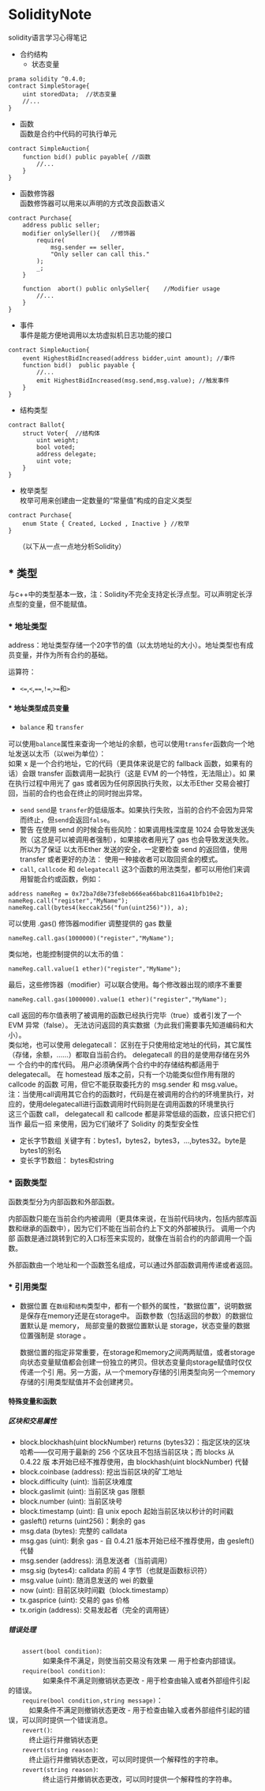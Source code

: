 # SolidityNote
solidity语言学习心得笔记

* 合约结构<br>
  * 状态变量
```solidity
prama solidity ^0.4.0;
contract SimpleStorage{
    uint storedData;  //状态变量
    //...
}
```
  * 函数<br>
    函数是合约中代码的可执行单元
```solidity
contract SimpleAuction{
    function bid() public payable{ //函数
        //...
    }
}
```
  * 函数修饰器<br>
函数修饰器可以用来以声明的方式改良函数语义<br>
```solidity
contract Purchase{
    address public seller;
    modifier onlySeller(){   //修饰器
        require(
            msg.sender == seller,
            "Only seller can call this."
        );
        _;
    }
    
    function  abort() public onlySeller{    //Modifier usage
        //...
    }
}
```
  * 事件<br>
事件是能方便地调用以太坊虚拟机日志功能的接口<br>
```solidity
contract SimpleAuction{
    event HighestBidIncreased(address bidder,uint amount); //事件
    function bid()  public payable {
        //...
        emit HighestBidIncreased(msg.send,msg.value); //触发事件
    }
}
```
  * 结构类型<br>
```solidity
contract Ballot{
    struct Voter{  //结构体
        uint weight;
        bool voted;
        address delegate;
        uint vote;
    }
}
```
  * 枚举类型<br>
枚举可用来创建由一定数量的“常量值”构成的自定义类型
```solidity
contract Purchase{
    enum State { Created, Locked , Inactive } //枚举
}
```


　　（以下从一点一点地分析Solidity）<br>
## * 类型
 与c++中的类型基本一致，注：Solidity不完全支持定长浮点型。可以声明定长浮点型的变量，但不能赋值。<br>
 ### * 地址类型<br>
address：地址类型存储一个20字节的值（以太坊地址的大小）。地址类型也有成员变量，并作为所有合约的基础。<br>

运算符：
* `<=`,`<`,`==`,`!=`,`>=`和`>`<br>
#### * 地址类型成员变量
* `balance` 和 `transfer`

可以使用`balance`属性来查询一个地址的余额，也可以使用`transfer`函数向一个地址发送以太币（以wei为单位）：<br>
  如果 x 是一个合约地址，它的代码（更具体来说是它的 fallback 函数，如果有的话）会跟 transfer 函数调用一起执行（这是 EVM 的一个特性，无法阻止）。如   果在执行过程中用光了 gas 或者因为任何原因执行失败，以太币Ether 交易会被打回，当前的合约也会在终止的同时抛出异常。<br>
* `send`
`send`是 `transfer`的低级版本。如果执行失败，当前的合约不会因为异常而终止，但`send`会返回`false`。<br>
* 警告
  在使用 send 的时候会有些风险：如果调用栈深度是 1024 会导致发送失败（这总是可以被调用者强制），如果接收者用光了 gas 也会导致发送失败。 所以为了保证   以太币Ether 发送的安全，一定要检查 send 的返回值，使用 transfer 或者更好的办法： 使用一种接收者可以取回资金的模式。<br>
* `call`, `callcode` 和 `delegatecall`
这3个函数的用法类型，都可以用他们来调用智能合约或函数，例如：<br>
```solidity
address nameReg = 0x72ba7d8e73fe8eb666ea66babc8116a41bfb10e2;
nameReg.call("register","MyName");
nameReg.call(bytes4(keccak256("fun(uint256)")), a);
```
  
  
可以使用 .gas() 修饰器modifier 调整提供的 gas 数量
```solidity
nameReg.call.gas(1000000)("register","MyName");
```
类似地，也能控制提供的以太币的值：<br>
```solidity
nameReg.call.value(1 ether)("register","MyName");
```
最后，这些修饰器（modifier）可以联合使用。每个修改器出现的顺序不重要
```
nameReg.call.gas(1000000).value(1 ether)("register","MyName");
```
call 返回的布尔值表明了被调用的函数已经执行完毕（true）或者引发了一个 EVM 异常（false）。 无法访问返回的真实数据（为此我们需要事先知道编码和大      小）。<br>
  类似地，也可以使用 delegatecall： 区别在于只使用给定地址的代码，其它属性（存储，余额，……）都取自当前合约。 delegatecall 的目的是使用存储在另外一    个合约中的库代码。 用户必须确保两个合约中的存储结构都适用于 delegatecall。 在 homestead 版本之前，只有一个功能类似但作用有限的 callcode 的函数    可用，但它不能获取委托方的 msg.sender 和 msg.value。<br>
注：当使用call调用其它合约的函数时，代码是在被调用的合约的环境里执行，对应的，使用delegatecall进行函数调用时代码则是在调用函数的环境里执行<br>
这三个函数 call， delegatecall 和 callcode 都是非常低级的函数，应该只把它们当作 最后一招 来使用，因为它们破坏了 Solidity 的类型安全性
* 定长字节数组
关键字有：bytes1，bytes2，bytes3，...,bytes32。byte是bytes1的别名<br>
* 变长字节数组：
bytes和string
### * 函数类型
函数类型分为内部函数和外部函数。<br>

  内部函数只能在当前合约内被调用（更具体来说，在当前代码块内，包括内部库函数和继承的函数中），因为它们不能在当前合约上下文的外部被执行。 调用一个内部   函数是通过跳转到它的入口标签来实现的，就像在当前合约的内部调用一个函数。<br>

外部函数由一个地址和一个函数签名组成，可以通过外部函数调用传递或者返回。

### * 引用类型
* 数据位置
  在`数组`和`结构`类型中，都有一个额外的属性，“数据位置”，说明数据是保存在memory还是在storage中。 函数参数（包括返回的参数）的数据位置默认是          memory， 局部变量的数据位置默认是 storage，状态变量的数据位置强制是 storage 。<br>
  
  数据位置的指定非常重要，在storage和memory之间两两赋值，或者storage向状态变量赋值都会创建一份独立的拷贝。但状态变量向storage赋值时仅仅传递一个引   用。另一方面，从一个memory存储的引用类型向另一个memory存储的引用类型赋值并不会创建拷贝。


#### 特殊变量和函数

##### 区块和交易属性
  * block.blockhash(uint blockNumber) returns (bytes32)：指定区块的区块哈希——仅可用于最新的 256 个区块且不包括当前区块；而 blocks 从 0.4.22 版    本开始已经不推荐使用，由 blockhash(uint blockNumber) 代替
  * block.coinbase (address): 挖出当前区块的矿工地址
  * block.difficulty (uint): 当前区块难度
  * block.gaslimit (uint): 当前区块 gas 限额
  * block.number (uint): 当前区块号
  * block.timestamp (uint): 自 unix epoch 起始当前区块以秒计的时间戳
  * gasleft() returns (uint256)：剩余的 gas
  * msg.data (bytes): 完整的 calldata
  * msg.gas (uint): 剩余 gas - 自 0.4.21 版本开始已经不推荐使用，由 gesleft() 代替
  * msg.sender (address): 消息发送者（当前调用）
  * msg.sig (bytes4): calldata 的前 4 字节（也就是函数标识符）
  * msg.value (uint): 随消息发送的 wei 的数量
  * now (uint): 目前区块时间戳（block.timestamp）
  * tx.gasprice (uint): 交易的 gas 价格
  * tx.origin (address): 交易发起者（完全的调用链）

##### 错误处理
　　`assert(bool condition)`: <br>
　　　　　如果条件不满足，则使当前交易没有效果 — 用于检查内部错误。<br>
　　`require(bool condition)`:<br>
　　　　　如果条件不满足则撤销状态更改 - 用于检查由输入或者外部组件引起的错误。<br>
　　`require(bool condition,string message)`：<br>
    　　　如果条件不满足则撤销状态更改 - 用于检查由输入或者外部组件引起的错误，可以同时提供一个错误消息。<br>
　　`revert()`:<br>
    　　　终止运行并撤销状态更<br>
　　`revert(string reason)`:<br>
    　　　终止运行并撤销状态更改，可以同时提供一个解释性的字符串。<br>
　　`revert(string reason)`:<br>
　　　　　终止运行并撤销状态更改，可以同时提供一个解释性的字符串。<br>
